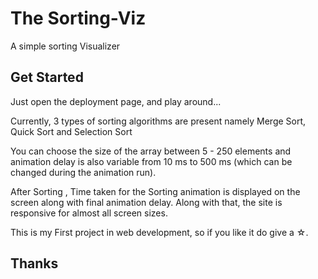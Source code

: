 # The Sorting-Viz

A simple sorting Visualizer

## Get Started

Just open the deployment page, and play around...

Currently, 3 types of sorting algorithms are present namely Merge Sort, Quick Sort and Selection Sort

You can choose the size of the array between 5 - 250 elements and animation delay is also variable from 10 ms to 500 ms (which can be changed during the animation run).

After Sorting , Time taken for the Sorting animation is displayed on the screen along with final animation delay. 
Along with that, the site is responsive for almost all screen sizes.

This is my First project in web development, so if you like it do give a ☆.

## Thanks
